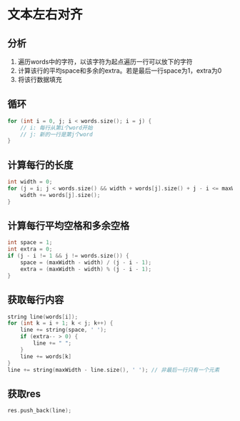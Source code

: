 # 文本左右对齐

## 分析

1. 遍历words中的字符，以该字符为起点遍历一行可以放下的字符
2. 计算该行的平均space和多余的extra。若是最后一行space为1，extra为0
3. 将该行数据填充

## 循环

```cpp
for (int i = 0, j; i < words.size(); i = j) {
    // i: 每行从第i个word开始
    // j: 新的一行是第j个word
}
```

## 计算每行的长度

```cpp
int width = 0;
for (j = i; j < words.size() && width + words[j].size() + j - i <= maxWidth; j++) {
    width += words[j].size();
}
```

## 计算每行平均空格和多余空格

```cpp
int space = 1;
int extra = 0;
if (j - i != 1 && j != words.size()) {
    space = (maxWidth - width) / (j - i - 1);
    extra = (maxWidth - width) % (j - i - 1);
}
```

## 获取每行内容

```cpp
string line(words[i]);
for (int k = i + 1; k < j; k++) {
    line += string(space, ' ');
    if (extra-- > 0) {
        line += " ";
    }
    line += words[k]
}
line += string(maxWidth - line.size(), ' '); // 非最后一行只有一个元素
```

## 获取res

```cpp
res.push_back(line);
```